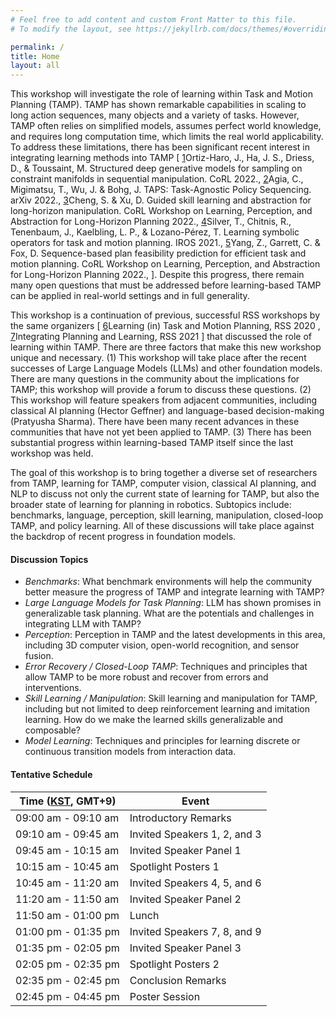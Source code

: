 ```yaml
---
# Feel free to add content and custom Front Matter to this file.
# To modify the layout, see https://jekyllrb.com/docs/themes/#overriding-theme-defaults

permalink: /
title: Home
layout: all
---
```


This workshop will investigate the role of learning within Task and Motion Planning (TAMP). TAMP has shown remarkable capabilities in scaling to long action sequences, many objects and a variety of tasks. However, TAMP often relies on simplified models, assumes perfect world knowledge, and requires long computation time, which limits the real world applicability. To address these limitations, there has been significant recent interest in integrating learning methods into TAMP [
<span class="secret"><a href="https://proceedings.mlr.press/v164/ortiz-haro22a.html" target="_blank">1</a></span><span class="reveal">Ortiz-Haro, J., Ha, J. S., Driess, D., & Toussaint, M. Structured deep generative models for sampling on constraint manifolds in sequential manipulation. CoRL 2022.</span>,
<span class="secret"><a href="https://arxiv.org/abs/2210.12250" target="_blank">2</a></span><span class="reveal">Agia, C., Migimatsu, T., Wu, J. & Bohg, J. TAPS: Task-Agnostic Policy Sequencing. arXiv 2022.</span>,
<span class="secret"><a href="https://arxiv.org/abs/2210.12631" target="_blank">3</a></span><span class="reveal">Cheng, S. & Xu, D. Guided skill learning and abstraction for long-horizon manipulation. CoRL Workshop on Learning, Perception, and Abstraction for Long-Horizon Planning 2022.</span>,
<span class="secret"><a href="https://arxiv.org/abs/2103.00589" target="_blank">4</a></span><span class="reveal">Silver, T., Chitnis, R., Tenenbaum, J., Kaelbling, L. P., & Lozano-Pérez, T. Learning symbolic operators for task and motion planning. IROS 2021.</span>,
<span class="secret"><a href="https://arxiv.org/abs/2211.01576" target="_blank">5</a></span><span class="reveal">Yang, Z., Garrett, C. & Fox, D. Sequence-based plan feasibility prediction for efficient task and motion planning. CoRL Workshop on Learning, Perception, and Abstraction for Long-Horizon Planning 2022.</span>,
]. Despite this progress, there remain many open questions that must be addressed before learning-based TAMP can be applied in real-world settings and in full generality.

This workshop is a continuation of previous, successful RSS workshops by the same organizers [
<span class="secret"><a href="https://ipvs.informatik.uni-stuttgart.de/mlr/rss2020Workshop" target="_blank">6</a></span><span class="reveal">Learning (in) Task and Motion Planning, RSS 2020 </span>,
<span class="secret"><a href="https://planandlearn.net/" target="_blank">7</a></span><span class="reveal">Integrating Planning and Learning, RSS 2021</span>
] that discussed the role of learning within TAMP. There are three factors that make this new workshop unique and necessary. (1) This workshop will take place after the recent successes of Large Language Models (LLMs) and other foundation models. There are many questions in the community about the implications for TAMP; this workshop will provide a forum to discuss these questions. (2) This workshop will feature speakers from adjacent communities, including classical AI planning (Hector Geffner) and language-based decision-making (Pratyusha Sharma). There have been many recent advances in these communities that have not yet been applied to TAMP. (3) There has been substantial progress within learning-based TAMP itself since the last workshop was held.

The goal of this workshop is to bring together a diverse set of researchers from TAMP, learning for TAMP, computer vision, classical AI planning, and NLP to discuss not only the current state of learning for TAMP, but also the broader state of learning for planning in robotics. Subtopics include: benchmarks, language, perception, skill learning, manipulation, closed-loop TAMP, and policy learning. All of these discussions will take place against the backdrop of recent progress in foundation models.


#### Discussion Topics

- *Benchmarks*: What benchmark environments will help the community better measure the progress of TAMP and integrate learning with TAMP?
- *Large Language Models for Task Planning*: LLM has shown promises in generalizable task planning. What are the potentials and challenges in integrating LLM with TAMP?
- *Perception*: Perception in TAMP and the latest developments in this area, including 3D computer vision, open-world recognition, and sensor fusion.
- *Error Recovery / Closed-Loop TAMP*: Techniques and principles that allow TAMP to be more robust and recover from errors and interventions.
- *Skill Learning / Manipulation*: Skill learning and manipulation for TAMP, including but not limited to deep reinforcement learning and imitation learning. How do we make the learned skills generalizable and composable?
- *Model Learning*: Techniques and principles for learning discrete or continuous transition models from interaction data.

#### Tentative Schedule

<table>
<thead>
  <tr>
    <th>Time (<a href="https://www.worldtimeserver.com/current_time_in_KR.aspx?city=Daegu">KST</a>, GMT+9)</th>
    <th>Event</th>
  </tr>
</thead>
<tbody>
  <tr>
    <td>09:00 am - 09:10 am</td>
    <td>Introductory Remarks</td>
  </tr>
  <tr>
    <td>09:10 am - 09:45 am</td>
    <td>Invited Speakers 1, 2, and 3</td>
  </tr>
  <tr>
    <td>09:45 am - 10:15 am</td>
    <td>Invited Speaker Panel 1</td>
  </tr>
  <tr>
    <td>10:15 am - 10:45 am</td>
    <td>Spotlight Posters 1</td>
  </tr>
  <tr>
    <td>10:45 am - 11:20 am</td>
    <td>Invited Speakers 4, 5, and 6</td>
  </tr>
  <tr>
    <td>11:20 am - 11:50 am</td>
    <td>Invited Speaker Panel 2</td>
  </tr>
  <tr>
    <td>11:50 am - 01:00 pm</td>
    <td>Lunch</td>
  </tr>
  <tr>
    <td>01:00 pm - 01:35 pm</td>
    <td>Invited Speakers 7, 8, and 9</td>
  </tr>
  <tr>
    <td>01:35 pm - 02:05 pm</td>
    <td>Invited Speaker Panel 3</td>
  </tr>
  <tr>
    <td>02:05 pm - 02:35 pm</td>
    <td>Spotlight Posters 2</td>
  </tr>
  <tr>
    <td>02:35 pm - 02:45 pm</td>
    <td>Conclusion Remarks</td>
  </tr>
  <tr>
    <td>02:45 pm - 04:45 pm</td>
    <td>Poster Session</td>
  </tr>
</tbody>
</table>
